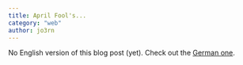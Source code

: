 ```yaml
---
title: April Fool's...
category: "web"
author: jo3rn
---
```


No English version of this blog post (yet). Check out the [German one](/de/blog/april-april).
